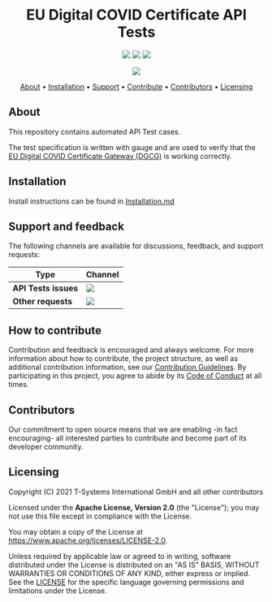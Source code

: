 <h1 align="center">
   EU Digital COVID Certificate API Tests
</h1>

<p align="center">
  <a href="/../../commits/" title="Last Commit"><img src="https://img.shields.io/github/last-commit/eu-digital-green-certificates/dgc-api-tests?style=flat"></a>
  <a href="/../../issues" title="Open Issues"><img src="https://img.shields.io/github/issues/eu-digital-green-certificates/dgc-api-tests?style=flat"></a>
  <a href="./LICENSE" title="License"><img src="https://img.shields.io/badge/License-Apache%202.0-green.svg?style=flat"></a>
</p>

<p align="center">
 <a href="https://gauge.org" title="Uses Gauge"><img src="https://gauge.org/Gauge_Badge.svg"></a>
</p>

<p align="center">
  <a href="#about">About</a> •
  <a href="#installation">Installation</a> •
  <a href="#support-and-feedback">Support</a> •
  <a href="#how-to-contribute">Contribute</a> •
  <a href="#contributors">Contributors</a> •
  <a href="#licensing">Licensing</a>
</p>

## About

This repository contains automated API Test cases.

The test specification is written with gauge and are used to verify that the [EU Digital COVID Certificate Gateway (DGCG)](https://github.com/eu-digital-green-certificates/dgc-gateway) is working correctly.

## Installation

Install instructions can be found in [Installation.md](./Installation.md)

## Support and feedback

The following channels are available for discussions, feedback, and support requests:

| Type                     | Channel                                                |
| ------------------------ | ------------------------------------------------------ |
| **API Tests issues**    | <a href="/../../issues" title="Open Issues"><img src="https://img.shields.io/github/issues/eu-digital-green-certificates/dgc-api-tests?style=flat"></a>  |
| **Other requests**    | <a href="mailto:opensource@telekom.de" title="Email DGC Team"><img src="https://img.shields.io/badge/email-DGC%20team-green?logo=mail.ru&style=flat-square&logoColor=white"></a>   |

## How to contribute

Contribution and feedback is encouraged and always welcome. For more information about how to contribute, the project structure, as well as additional contribution information, see our [Contribution Guidelines](./CONTRIBUTING.md). By participating in this project, you agree to abide by its [Code of Conduct](./CODE_OF_CONDUCT.md) at all times.

## Contributors

Our commitment to open source means that we are enabling -in fact encouraging- all interested parties to contribute and become part of its developer community.

## Licensing

Copyright (C) 2021 T-Systems International GmbH and all other contributors

Licensed under the **Apache License, Version 2.0** (the "License"); you may not use this file except in compliance with the License.

You may obtain a copy of the License at https://www.apache.org/licenses/LICENSE-2.0.

Unless required by applicable law or agreed to in writing, software distributed under the License is distributed on an "AS IS" BASIS, WITHOUT WARRANTIES OR CONDITIONS OF ANY KIND, either express or implied. See the [LICENSE](./LICENSE) for the specific language governing permissions and limitations under the License.
